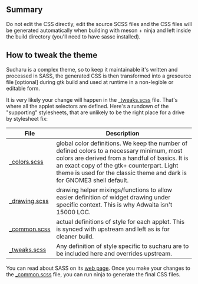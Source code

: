 ## Summary

Do not edit the CSS directly, edit the source SCSS files and the CSS files
will be generated automatically when building with meson + ninja and left
inside the build directory (you'll need to have sassc installed).

## How to tweak the theme

Sucharu is a complex theme, so to keep it maintainable it's written and
processed in SASS, the generated CSS is then transformed into a gresource
file [optional] during gtk build and used at runtime in a non-legible or editable form.

It is very likely your change will happen in the [_tweaks.scss][tweaks] file.
That's where all the applet selectors are defined. Here's a rundown of
the "supporting" stylesheets, that are unlikely to be the right place
for a drive by stylesheet fix:

| File                     | Description       |
| ------------------------ | ----------------- |
| [_colors.scss][colors]   | global color definitions. We keep the number of defined colors to a necessary minimum,  most colors are derived from a handful of basics. It is an exact copy of the gtk+ counterpart. Light theme is used for the classic theme and dark is for GNOME3 shell default. |
| [_drawing.scss][drawing] | drawing helper mixings/functions to allow easier definition of widget drawing under specific context. This is why Adwaita isn't 15000 LOC. |
| [_common.scss][common]   | actual definitions of style for each applet. This is synced with upstream and left as is for cleaner build. |
| [_tweaks.scss][tweaks]   | Any definition of style specific to sucharu are to be included here and overrides upstream. |

You can read about SASS on its [web page][sass-web]. Once you make your
changes to the [_common.scss][common] file, you can run ninja to generate the
final CSS files.

[common]: default/_common.scss
[colors]: default/_colors.scss
[drawing]: default/_drawing.scss
[sass-web]: http://sass-lang.com/documentation/
[tweaks]: default/_tweaks.scss
